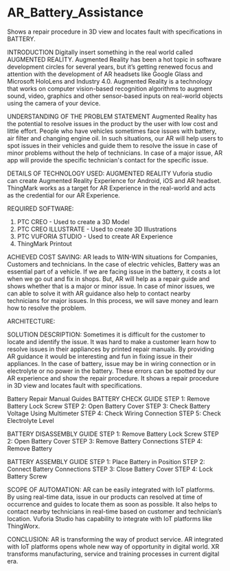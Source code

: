 # AR_Battery_Assistance
Shows a repair procedure in 3D view and locates fault with specifications in BATTERY.

INTRODUCTION
	Digitally insert something in the real world called AUGMENTED REALITY. Augmented Reality has been a hot topic in software development circles for several years, but it’s getting renewed focus and attention with the development of AR headsets like Google Glass and Microsoft HoloLens and Industry 4.0. Augmented Reality is a technology that works on computer vision-based recognition algorithms to augment sound, video, graphics and other sensor-based inputs on real-world objects using the camera of your device.

UNDERSTANDING OF THE PROBLEM STATEMENT
	Augmented Reality has the potential to resolve issues in the product by the user with low cost and little effort. People who have vehicles sometimes face issues with battery, air filter and changing engine oil. In such situations, our AR will help users to spot issues in their vehicles and guide them to resolve the issue in case of minor problems without the help of technicians. In case of a major issue, AR app will provide the specific technician's contact for the specific issue.

DETAILS OF TECHNOLOGY USED:
	 AUGMENTED REALITY
   	Vuforia studio can create Augmented Reality Experience for Android, iOS and AR headset. ThingMark works as a target for AR Experience in the real-world and acts as the credential for our AR Experience.

REQUIRED SOFTWARE:
1. PTC CREO - Used to create a 3D Model
2. PTC CREO ILLUSTRATE - Used to create 3D Illustrations
3. PTC VUFORIA STUDIO - Used to create AR Experience
4. ThingMark Printout

ACHIEVED COST SAVING:
	AR leads to WIN-WIN situations for Companies, Customers and technicians. In the case of electric vehicles, Battery was an essential part of a vehicle. If we are facing issue in the battery, it costs a lot when we go out and fix in shops. But, AR will help as a repair guide and shows whether that is a major or minor issue. In case of minor issues, we can able to solve it with AR guidance also help to contact nearby technicians for major issues. In this process, we will save money and learn how to resolve the problem. 

ARCHITECTURE:
 
SOLUTION DESCRIPTION:
	Sometimes it is difficult for the customer to locate and identify the issue. It was hard to make a customer learn how to resolve issues in their appliances by printed repair manuals. By providing AR guidance it would be interesting and fun in fixing issue in their appliances.
	In the case of battery, issue may be in wiring connection or in electrolyte or no power in the battery. These errors can be spotted by our AR experience and show the repair procedure. It shows a repair procedure in 3D view and locates fault with specifications.
 
Battery Repair Manual Guides
BATTERY CHECK GUIDE
STEP 1: Remove Battery Lock Screw
STEP 2: Open Battery Cover
STEP 3: Check Battery Voltage Using Multimeter
STEP 4: Check Wiring Connection
STEP 5: Check Electrolyte Level

BATTERY DISASSEMBLY GUIDE
STEP 1: Remove Battery Lock Screw
STEP 2: Open Battery Cover
STEP 3: Remove Battery Connections
STEP 4: Remove Battery

BATTERY ASSEMBLY GUIDE
STEP 1: Place Battery in Position
STEP 2: Connect Battery Connections
STEP 3: Close Battery Cover
STEP 4: Lock Battery Screw

SCOPE OF AUTOMATION:
	AR can be easily integrated with IoT platforms. By using real-time data, issue in our products can resolved at time of occurrence and guides to locate them as soon as possible. It also helps to contact nearby technicians in real-time based on customer and technician’s location. Vuforia Studio has capability to integrate with IoT platforms like ThingWorx. 

CONCLUSION:
	AR is transforming the way of product service. AR integrated with IoT platforms opens whole new way of opportunity in digital world. XR transforms manufacturing, service and training processes in current digital era.
